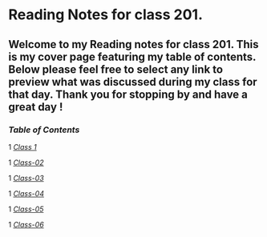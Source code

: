 # **Reading Notes for class 201.**

## **Welcome to my Reading notes for class 201. This is my cover page featuring my table of contents. Below please feel free to select any link to preview what was discussed during my class for that day. Thank you for stopping by and have a great day !**

### **_Table of Contents_**

1 [*Class 1*](class1.md)

1 [*Class-02*](class-02.md)

1 [*Class-03*](class-03.md)

1 [*Class-04*](class-04.md)

1 [*Class-05*](class-05.md)

1 [*Class-06*](class-06.md)

